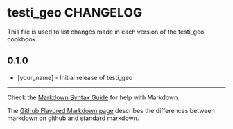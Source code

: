 testi_geo CHANGELOG
===================

This file is used to list changes made in each version of the testi_geo cookbook.

0.1.0
-----
- [your_name] - Initial release of testi_geo

- - -
Check the [Markdown Syntax Guide](http://daringfireball.net/projects/markdown/syntax) for help with Markdown.

The [Github Flavored Markdown page](http://github.github.com/github-flavored-markdown/) describes the differences between markdown on github and standard markdown.
